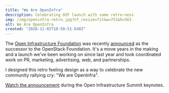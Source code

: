 ```yaml
---
title: "We Are OpenInfra"
description: Celebrating OIF launch with some retro-ness
img: /img/openinfra-retro.jpg?nf_resize=fit&w=751&h=563
alt: We Are OpenInfra
created: "2020-11-01T10:58:51.640Z"
---
```


The [Open Infrastructure Foundation](https://openinfa.dev) was recently [announced](https://techcrunch.com/2020/10/19/the-openstack-foundation-becomes-the-open-infrastructure-foundation/) as the successor to the OpenStack Foundation. It's a move years in the making and a launch we've been working on since last year and took coordinated work on PR, marketing, advertising, web, and partnerships.

I designed this retro feeling design as a way to celebrate the new community rallying cry: "We are OpenInfra". 

[Watch the announcement](https://youtu.be/5Ofjr_-rsOg?t=1173) during the Open Infrastructure Summit keynotes.
